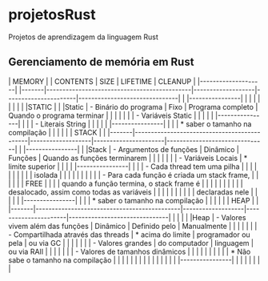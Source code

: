 # projetosRust
Projetos de aprendizagem da linguagem Rust

## Gerenciamento de memória em Rust

| MEMORY             |  | CONTENTS                                            | SIZE              | LIFETIME             | CLEANUP                       |
|--------------------|  |-------|---------------------------------------------|-------------------|----------------------|-------------------------------|
| |----------------| |  |       |                                             |                   |                      |                               |
| |STATIC          | |  |Static | - Binário do programa                       | Fixo              | Programa completo    | Quando o programa terminar    |
| |                | |  |       | - Variáveis Static                          |                   |                      |                               |
| |----------------| |  |       | - Literais String                           |                   |                      |                               |
| |----------------| |  |       | * saber o tamanho na compilação             |                   |                      |                               |
| | STACK          | |  |-------|---------------------------------------------|-------------------|----------------------|-------------------------------|
| |----------------| |  |Stack  | - Argumentos de funções                     | Dinâmico          | Funções              | Quando as funções terminarem  |
| |                | |  |       | - Variáveis Locais                          | * limite superior |                      |                               |
| |----------------| |  |       | - Cada thread tem uma pilha                 |                   |                      |                               |
| |                | |  |       |   isolada                                   |                   |                      |                               |
| |                | |  |       | - Para cada função é criada um stack frame, |                   |                      |                               |
| |  FREE          | |  |       |   quando a função termina, o stack frame é  |                   |                      |                               |
| |                | |  |       |   desalocado, assim como todas as variáveis |                   |                      |                               |
| |                | |  |       |   declaradas nele                           |                   |                      |                               |
| |----------------| |  |       | * saber o tamanho na compilação             |                   |                      |                               |
| | HEAP           | |  |-------|---------------------------------------------|-------------------|----------------------|-------------------------------|
| |                | |  |Heap   | - Valores vivem além das funções            | Dinâmico          | Definido pelo        | Manualmente                   |
| |                | |  |       | - Compartilhada através das threads         | * acima do limite | programador ou pela  | ou via GC                     |
| |                | |  |       | - Valores grandes                           |   do computador   | linguagem            | ou via RAII                   |
| |                | |  |       | - Valores de tamanhos dinâmicos             |                   |                      |                               |
| |                | |  |       | * Não sabe o tamanho na compilação          |                   |                      |                               |
| |                | |  |       |                                             |                   |                      |                               |
| |----------------| |  |       |                                             |                   |                      |                               |
